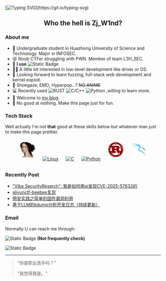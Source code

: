 [![Typing SVG](https://readme-typing-svg.demolab.com?font=Fira+Code&weight=500&size=30&duration=4000&pause=703&color=B3E0AFFF&background=CECECE00&center=true&vCenter=true&width=1000&lines=Choose+a+fucking+big+television.;Choose+life.)](https://git.io/typing-svg)
<!--EBFFE0-->
## <div align="center"> Who the hell is Zj_W1nd? </div>

### About me

- :school: Undergraduate student in Huazhong University of Science and Technology. Major in INFOSEC.
- :dizzy_face: Noob CTFer struggling with PWN. Member of team L3H_SEC.
- :ninja: **I use** ![Static Badge](https://img.shields.io/badge/Arch-blue?style=flat&logo=archlinux&logoColor=white&logoSize=auto)
- :technologist: A little bit interested in low-level development like driver or OS.
- :dart: Looking forward to learn fuzzing, full-stack web development and kernel exploit.
- :guitar: Shoegaze, EMO, Hyperpop...? ~~NO ANIME~~
- :computer: Recently used ![RUST](https://img.shields.io/badge/Rust-red?style=flat&logo=Rust&logoColor=white&logoSize=auto)  ![C/C++](https://img.shields.io/badge/C%2FC%2B%2B-blue?style=flat&logo=C&logoColor=white&logoSize=auto)  ![Python](https://img.shields.io/badge/Python-grey?style=flat&logo=python&logoColor=white&logoSize=auto) ,willing to learn more.
- :notebook: Welcome to [my blog](https://zjw1nd.github.io).
- :clown_face: No good at nothing. Make this page just for fun.


### Tech Stack
Well actually I'm not **that** good at these skills below but whatever man just to make this page prettier.
<div align="center">  
<a href="https://hex-rays.com/ida-pro" target="_blank"><img style="margin: 10px" src="/images/IDA.png" alt="Rust" height="50" /></a>  
<a href="https://www.linux.org/" target="_blank"><img style="margin: 10px" src="https://profilinator.rishav.dev/skills-assets/linux-original.svg" alt="Linux" height="50" /></a>  
<a href="https://www.cprogramming.com/" target="_blank"><img style="margin: 10px" src="https://profilinator.rishav.dev/skills-assets/c-original.svg" alt="C" height="50" /></a>  
<a href="https://www.python.org/" target="_blank"><img style="margin: 10px" src="https://profilinator.rishav.dev/skills-assets/python-original.svg" alt="Python" height="50" /></a>  
<a href="https://www.rust-lang.org/" target="_blank"><img style="margin: 10px" src="/images/rust.png" alt="Rust" height="50" /></a> 
<a href="https" target="_blank"><img style="margin: 10px" src="/images/kali.png" alt="Rust" height="50" /></a>
</div>

### Recently Post
<!-- BLOG-POST-LIST:START -->
- [&quot;Vibe SecurityReserch&quot;: 我是如何用ai发现CVE-2025-57632的](https://zjw1nd.github.io/2025/08/26/Vibe-SecurityReserch-%E6%88%91%E6%98%AF%E5%A6%82%E4%BD%95%E7%94%A8ai%E5%8F%91%E7%8E%B00day%E5%B9%B6%E6%92%B0%E5%86%99poc%E7%9A%84/)
- [aliyunctf-beebee复现](https://zjw1nd.github.io/2025/06/08/aliyunctf-beebee%E5%A4%8D%E7%8E%B0/)
- [网安实践之简单的固件漏洞利用](https://zjw1nd.github.io/2025/05/19/%E7%BD%91%E5%AE%89%E5%AE%9E%E8%B7%B5%E4%B9%8B%E7%AE%80%E5%8D%95%E7%9A%84%E5%9B%BA%E4%BB%B6%E6%BC%8F%E6%B4%9E%E5%88%A9%E7%94%A8/)
- [基于LLM的kdump分析开发日志（持续更新）](https://zjw1nd.github.io/2025/04/30/%E5%9F%BA%E4%BA%8ELLM%E7%9A%84kdump%E5%88%86%E6%9E%90%E5%BC%80%E5%8F%91%E6%97%A5%E5%BF%97%EF%BC%88%E6%8C%81%E7%BB%AD%E6%9B%B4%E6%96%B0%EF%BC%89/)
<!-- BLOG-POST-LIST:END -->

### Email
Normally U can reach me through:

<img alt="Static Badge" src="https://img.shields.io/badge/gmail-red?style=plastic&logo=Gmail&logoColor=white&logoSize=auto&link=zjl3061687415%40gmail.com"> **(Not frequently check)**

<img alt="Static Badge" src="https://img.shields.io/badge/QQmail-blue?style=plastic&logo=mailbox.org&logoColor=white&logoSize=auto&link=zj_w1nd%40qq.com">

***
> "你是职业选手吗？"
> 
> "我觉得我是。"

<!--
**ZjW1nd/ZjW1nd** is a ✨ _special_ ✨ repository because its `README.md` (this file) appears on your GitHub profile.

Here are some ideas to get you started:

- 🔭 I’m currently working on ...
- 🌱 I’m currently learning ...
- 👯 I’m looking to collaborate on ...
- 🤔 I’m looking for help with ...
- 💬 Ask me about ...
- 📫 How to reach me: ...
- 😄 Pronouns: ...
- ⚡ Fun fact: ...
-->
